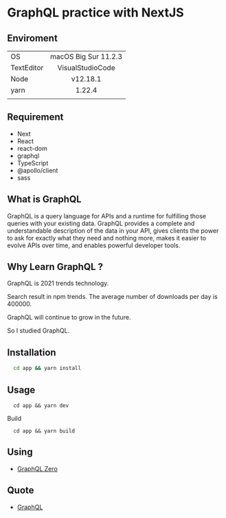 # GraphQL practice with NextJS

## Enviroment

|              |                       |
| :---         | :---:                 |
|  OS          |  macOS Big Sur 11.2.3 |
|  TextEditor  |  VisualStudioCode     |
|  Node        |  v12.18.1             |
|  yarn        |  1.22.4               |
|              |                       |

## Requirement
- Next
- React
- react-dom
- graphql
- TypeScript
- @apollo/client
- sass

## What is GraphQL
GraphQL is a query language for APIs and a runtime for fulfilling those queries with your existing data. GraphQL provides a complete and understandable description of the data in your API, gives clients the power to ask for exactly what they need and nothing more, makes it easier to evolve APIs over time, and enables powerful developer tools.

## Why Learn GraphQL ?
GraphQL is 2021 trends technology.

Search result in npm trends. The average number of downloads per day is 400000.

GraphQL will continue to grow in the future.

So I studied GraphQL.

## Installation
``` bash 
  cd app && yarn install
```

## Usage
``` shell 
  cd app && yarn dev
```

Build
``` shell 
  cd app && yarn build
```

## Using 
- [GraphQL Zero](https://graphqlzero.almansi.me/)

## Quote
- [GraphQL](https://graphql.org/)
